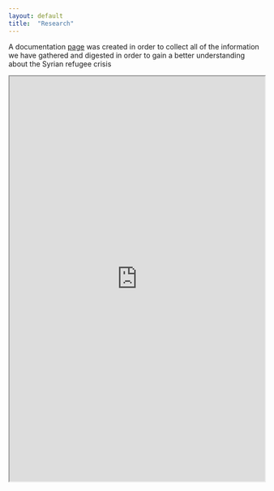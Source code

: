 ```yaml
---
layout: default
title:  "Research"
---
```


A documentation [page](http://www.weiweihsu.com/syrianrefugee/info.html) was created in order to collect all of the information we have gathered and digested in order to gain a better understanding about the Syrian refugee crisis

<iframe src="http://www.weiweihsu.com/syrianrefugee/info.html" width="100%" height="800px"></iframe>
